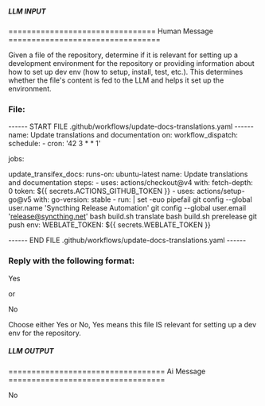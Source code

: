 ##### LLM INPUT #####
================================ Human Message =================================

Given a file of the repository, determine if it is relevant for setting up a development environment for the repository or providing information about how to set up dev env (how to setup, install, test, etc.). This determines whether the file's content is fed to the LLM and helps it set up the environment.

### File:
------ START FILE .github/workflows/update-docs-translations.yaml ------
name: Update translations and documentation
on:
  workflow_dispatch:
  schedule:
    - cron: '42 3 * * 1'

jobs:

  update_transifex_docs:
    runs-on: ubuntu-latest
    name: Update translations and documentation
    steps:
      - uses: actions/checkout@v4
        with:
          fetch-depth: 0
          token: ${{ secrets.ACTIONS_GITHUB_TOKEN }}
      - uses: actions/setup-go@v5
        with:
          go-version: stable
      - run: |
          set -euo pipefail
          git config --global user.name 'Syncthing Release Automation'
          git config --global user.email 'release@syncthing.net'
          bash build.sh translate
          bash build.sh prerelease
          git push
        env:
          WEBLATE_TOKEN: ${{ secrets.WEBLATE_TOKEN }}

------ END FILE .github/workflows/update-docs-translations.yaml ------

### Reply with the following format:

<rel>Yes</rel>

or

<rel>No</rel>

Choose either Yes or No, Yes means this file IS relevant for setting up a dev env for the repository.

##### LLM OUTPUT #####
================================== Ai Message ==================================

<rel>No</rel>